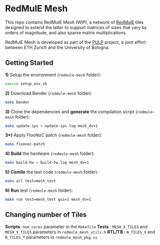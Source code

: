 # RedMulE Mesh

This repo contains RedMulE Mesh (WIP), a network of [RedMulE](https://github.com/pulp-platform/redmule) tiles designed to extend the latter to support matrices of sizes that vary by orders of magnitude, and also sparse matrix multiplications.

RedMulE Mesh is developed as part of the [PULP](https://pulp-platform.org/) project, a joint effort between ETH Zurich and the University of Bologna.


## Getting Started
**1)** Setup the environment (`redmule-mesh` folder):
```bash
source setup_env.sh
```
**2)** Download Bender (`redmule-mesh` folder):
```bash
make bender
```
**3)** Clone the dependencies and **generate** the compilation script (`redmule-mesh` folder):
```bash
make update-ips > update-ips.log mesh_dv=1
```
**3\*)** Apply FlooNoC patch (`redmule-mesh` folder):
```bash
make floonoc-patch
```
**4)** **Build** the hardware (`redmule-mesh` folder):
```bash
make build-hw > build-hw.log mesh_dv=1
```
**5)** **Comile** the test code (`redmule-mesh` folder):
```bash
make all test=mesh_test
```
**6)** **Run** test (`redmule-mesh` folder):
```bash
make run test=mesh_test gui=1 mesh_dv=1
```

## Changing number of Tiles
**Scripts**: `num_cores` parameter in the `Makefile`
**Tests**  : `MESH_X_TILES` and `MESH_Y_TILES` parameters in `redmule_mesh_utils.h`
**RTL/TB** : `N_TILES_X` and `N_TILES_Y` parameters in `redmule_mesh_pkg.sv`
